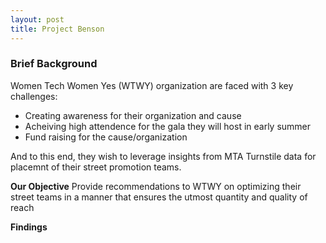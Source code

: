 ```yaml
---
layout: post
title: Project Benson
---
```


### Brief Background
Women Tech Women Yes (WTWY) organization are faced with 3 key challenges:  
  * Creating awareness for their organization and cause
  * Acheiving high attendence for the gala they will host in early summer
  * Fund raising for the cause/organization  

And to this end, they wish to leverage insights from MTA Turnstile data for placemnt of their street promotion teams.    

**Our Objective** 
Provide recommendations to WTWY on optimizing their street teams in a manner that ensures the utmost quantity and quality of reach

**Findings**


